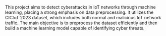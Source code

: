 This project aims to detect cyberattacks in IoT networks through machine learning, placing a strong emphasis on data preprocessing. It utilizes the CICIoT 2023 dataset, which includes both normal and malicious IoT network traffic. The main objective is to preprocess the dataset efficiently and then build a machine learning model capable of identifying cyber threats.
